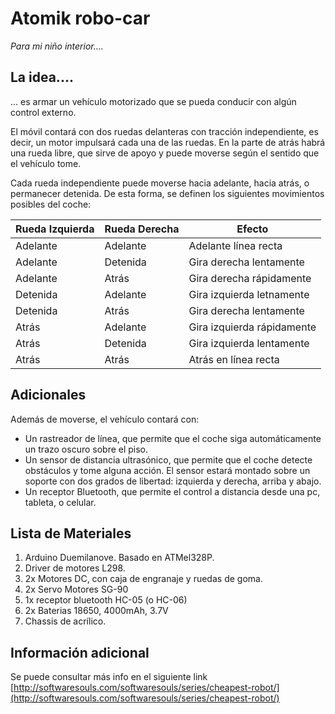 # Atomik robo-car
*Para mi niño interior....*

## La idea.... 
... es armar un vehículo motorizado que se pueda conducir con algún control externo.

El móvil contará con dos ruedas delanteras con tracción independiente, es decir, un motor impulsará cada una de las ruedas. En la parte de atrás habrá una rueda libre, que sirve de apoyo y puede moverse según el sentido que el vehículo tome.

Cada rueda independiente puede moverse hacia adelante, hacia atrás, o permanecer detenida. De esta forma, se definen los siguientes movimientos posibles del coche:

Rueda Izquierda | Rueda Derecha | Efecto
----------------|---------------|-------
Adelante | Adelante | Adelante línea recta
Adelante | Detenida | Gira derecha lentamente
Adelante | Atrás | Gira derecha rápidamente
Detenida | Adelante | Gira izquierda letnamente
Detenida | Atrás    | Gira derecha lentamente
Atrás | Adelante | Gira izquierda rápidamente
Atrás | Detenida | Gira izquierda lentamente
Atrás | Atrás | Atrás en línea recta

## Adicionales

Además de moverse, el vehículo contará con:

* Un rastreador de línea, que permite que el coche siga automáticamente un trazo oscuro sobre el piso.
* Un sensor de distancia ultrasónico, que permite que el coche detecte obstáculos y tome alguna acción. El sensor estará montado sobre un soporte con dos grados de libertad: izquierda y derecha, arriba y abajo.
* Un receptor Bluetooth, que permite el control a distancia desde una pc, tableta, o celular.

## Lista de Materiales

1. Arduino Duemilanove. Basado en ATMel328P.
1. Driver de motores L298. 
1. 2x Motores DC, con caja de engranaje y ruedas de goma.
1. 2x Servo Motores SG-90
1. 1x receptor bluetooth HC-05 (o HC-06)
1. 2x Baterias 18650, 4000mAh, 3.7V
1. Chassis de acrílico.

## Información adicional

Se puede consultar más info en el siguiente link [http://softwaresouls.com/softwaresouls/series/cheapest-robot/](http://softwaresouls.com/softwaresouls/series/cheapest-robot/)

